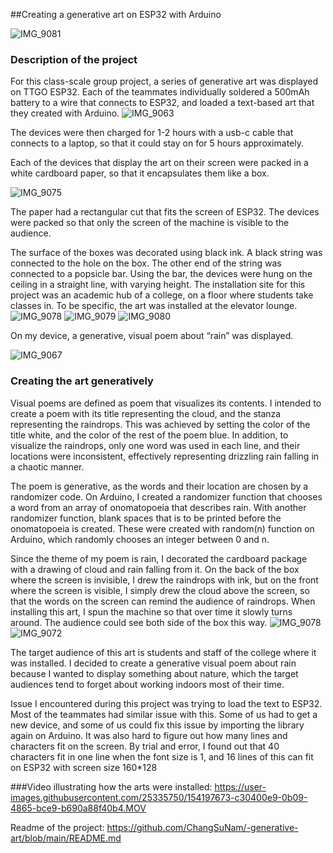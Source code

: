 ##Creating a generative art on ESP32 with Arduino



![IMG_9081](https://user-images.githubusercontent.com/25335750/154197719-34f67f5e-55bf-48bf-93c0-c64f794152be.jpg)

### Description of the project
For this class-scale group project, a series of generative art was displayed on TTGO ESP32. Each of the teammates individually soldered a 500mAh battery to a wire that connects to ESP32, and loaded a text-based art that they created with Arduino.
![IMG_9063](https://user-images.githubusercontent.com/25335750/154197313-d575d521-2050-475f-8ea8-886ad1840726.jpg)

The devices were then charged for 1-2 hours with a usb-c cable that connects to a laptop, so that it could stay on for 5 hours approximately.

Each of the devices that display the art on their screen were packed in a white cardboard paper, so that it encapsulates them like a box. 

![IMG_9075](https://user-images.githubusercontent.com/25335750/154197395-db1ecdef-d854-4e8d-9e5c-0ef73eec0404.jpg)


The paper had a rectangular cut that fits the screen of ESP32. The devices were packed so that only the screen of the machine is visible to the audience. 

The surface of the boxes was decorated using black ink. A black string was connected to the hole on the box. The other end of the string was connected to a popsicle bar. Using the bar, the devices were hung on the ceiling in a straight line, with varying height. The installation site for this project was an academic hub of a college, on a floor where students take classes in. To be specific, the art was installed at the elevator lounge. 
![IMG_9078](https://user-images.githubusercontent.com/25335750/154197451-a867bb7d-4c7a-4556-a629-a395c2852488.jpg)
![IMG_9079](https://user-images.githubusercontent.com/25335750/154197464-d412ca40-a99f-472d-ab1c-c505c849ea74.jpg)
![IMG_9080](https://user-images.githubusercontent.com/25335750/154197512-fba3759b-d2a2-431f-8a97-404df6f7ac2b.jpg)



On my device, a generative, visual poem about “rain” was displayed. 

![IMG_9067](https://user-images.githubusercontent.com/25335750/154197355-7854c22c-5e97-4cf3-8736-1f4b6e3d05d5.jpg)

### Creating the art generatively
Visual poems are defined as poem that visualizes its contents. I intended to create a poem with its title representing the cloud, and the stanza representing the raindrops. This was achieved by setting the color of the title white, and the color of the rest of the poem blue. In addition, to visualize the raindrops, only one word was used in each line, and their locations were inconsistent, effectively representing drizzling rain falling in a chaotic manner.

The poem is generative, as the words and their location are chosen by a randomizer code. On Arduino, I created a randomizer function that chooses a word from an array of onomatopoeia that describes rain. With another randomizer function, blank spaces that is to be printed before the onomatopoeia is created. These were created with random(n) function on Arduino, which randomly chooses an integer between 0 and n. 

Since the theme of my poem is rain, I decorated the cardboard package with a drawing of cloud and rain falling from it. On the back of the box where the screen is invisible, I drew the raindrops with ink, but on the front where the screen is visible, I simply drew the cloud above the screen, so that the words on the screen can remind the audience of raindrops. When installing this art, I spun the machine so that over time it slowly turns around. The audience could see both side of the box this way.
![IMG_9078](https://user-images.githubusercontent.com/25335750/154197555-265d5688-eb31-41ae-9f4d-2f2da293ffaf.jpg)
![IMG_9072](https://user-images.githubusercontent.com/25335750/154197703-bf52bd9f-26de-40ee-8bea-6a30b032bc95.jpg)


The target audience of this art is students and staff of the college where it was installed. I decided to create a generative visual poem about rain because I wanted to display something about nature, which the target audiences tend to forget about working indoors most of their time.

Issue I encountered during this project was trying to load the text to ESP32. Most of the teammates had similar issue with this. Some of us had to get a new device, and some of us could fix this issue by importing the library again on Arduino. It was also hard to figure out how many lines and characters fit on the screen. By trial and error, I found out that 40 characters fit in one line when the font size is 1, and 16 lines of this can fit on ESP32 with screen size 160*128


###Video illustrating how the arts were installed:
https://user-images.githubusercontent.com/25335750/154197673-c30400e9-0b09-4865-bce9-b690a88f40b4.MOV

Readme of the project: https://github.com/ChangSuNam/-generative-art/blob/main/README.md



